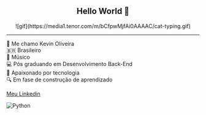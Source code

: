 <!-- Cabeçalho -->
<center> <h2> Hello World 👋 </h2> </center>

<center>![gif](https://media1.tenor.com/m/bCfpwMjfAi0AAAAC/cat-typing.gif) </center>


-----------
👦 Me chamo Kevin Oliveira <br>
🇧🇷 Brasileiro <br>
🎹 Músico <br>
💻 Pós graduando em Desenvolvimento Back-End <br>
🐧 Apaixonado por tecnologia <br>
🔍 Em fase de construção de aprendizado

 [Meu Linkedin]()


![Python](https://encrypted-tbn0.gstatic.com/images?q=tbn:ANd9GcRD00An4E9VuutHK7TDcNFcfeZ8ZbB1oCJTGg&s)


<!--
**keviinoliveira/keviinoliveira** is a ✨ _special_ ✨ repository because its `README.md` (this file) appears on your GitHub profile.

Here are some ideas to get you started:

- 🔭 I’m currently working on ...
- 🌱 I’m currently learning ...
- 👯 I’m looking to collaborate on ...
- 🤔 I’m looking for help with ...
- 💬 Ask me about ...
- 📫 How to reach me: ...
- 😄 Pronouns: ...
- ⚡ Fun fact: ...
-->

